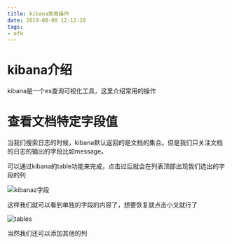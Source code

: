 ```yaml
---
title: kibana常用操作
date: 2019-08-08 12:12:28
tags:
- efk
---
```


# kibana介绍

kibana是一个es查询可视化工具，这里介绍常用的操作

<!--more-->

# 查看文档特定字段值

当我们搜索日志的时候，kibana默认返回的是文档的集合。但是我们只关注文档的日志的输出的字段比如message。

可以通过kibana的table功能来完成，点击过后就会在列表顶部出现我们选出的字段的列

![kibanaz字段](https://qiniu.li-rui.top/kibanaz字段.png)

这样我们就可以看到单独的字段的内容了，想要恢复就点击小叉就行了

![tables](https://qiniu.li-rui.top/tables.png)

当然我们还可以添加其他的列

